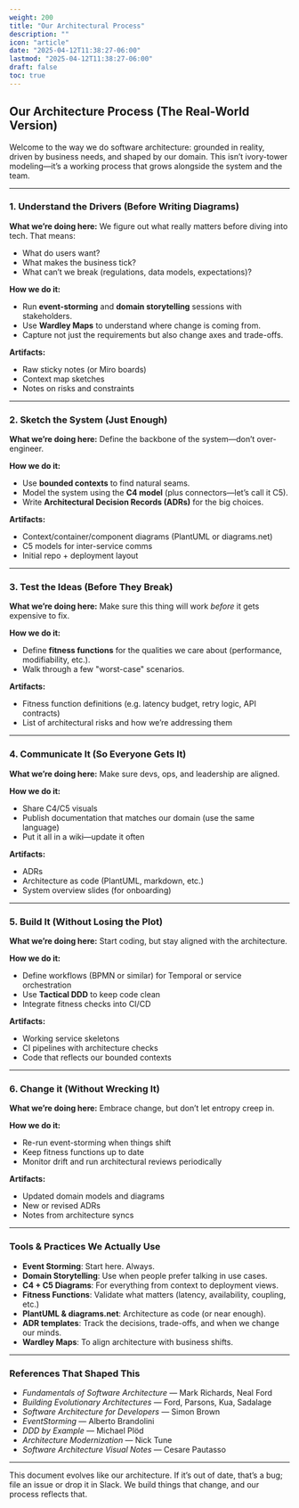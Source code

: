 ```yaml
---
weight: 200
title: "Our Architectural Process"
description: ""
icon: "article"
date: "2025-04-12T11:38:27-06:00"
lastmod: "2025-04-12T11:38:27-06:00"
draft: false
toc: true
---
```


## Our Architecture Process (The Real-World Version)

Welcome to the way we do software architecture: grounded in reality, driven by business needs, and shaped by our domain. This isn’t ivory-tower modeling—it’s a working process that grows alongside the system and the team.

---

### 1. Understand the Drivers (Before Writing Diagrams)

**What we’re doing here:** We figure out what really matters before diving into tech. That means:

- What do users want?
- What makes the business tick?
- What can’t we break (regulations, data models, expectations)?

**How we do it:**

- Run **event-storming** and **domain storytelling** sessions with stakeholders.
- Use **Wardley Maps** to understand where change is coming from.
- Capture not just the requirements but also change axes and trade-offs.

**Artifacts:**

- Raw sticky notes (or Miro boards)
- Context map sketches
- Notes on risks and constraints

---

### 2. Sketch the System (Just Enough)

**What we’re doing here:** Define the backbone of the system—don’t over-engineer.

**How we do it:**

- Use **bounded contexts** to find natural seams.
- Model the system using the **C4 model** (plus connectors—let’s call it C5).
- Write **Architectural Decision Records (ADRs)** for the big choices.

**Artifacts:**

- Context/container/component diagrams (PlantUML or diagrams.net)
- C5 models for inter-service comms
- Initial repo + deployment layout

---

### 3. Test the Ideas (Before They Break)

**What we’re doing here:** Make sure this thing will work *before* it gets expensive to fix.

**How we do it:**

- Define **fitness functions** for the qualities we care about (performance, modifiability, etc.).
- Walk through a few "worst-case" scenarios.

**Artifacts:**

- Fitness function definitions (e.g. latency budget, retry logic, API contracts)
- List of architectural risks and how we’re addressing them

---

### 4. Communicate It (So Everyone Gets It)

**What we’re doing here:** Make sure devs, ops, and leadership are aligned.

**How we do it:**

- Share C4/C5 visuals
- Publish documentation that matches our domain (use the same language)
- Put it all in a wiki—update it often

**Artifacts:**

- ADRs
- Architecture as code (PlantUML, markdown, etc.)
- System overview slides (for onboarding)

---

### 5. Build It (Without Losing the Plot)

**What we’re doing here:** Start coding, but stay aligned with the architecture.

**How we do it:**

- Define workflows (BPMN or similar) for Temporal or service orchestration
- Use **Tactical DDD** to keep code clean
- Integrate fitness checks into CI/CD

**Artifacts:**

- Working service skeletons
- CI pipelines with architecture checks
- Code that reflects our bounded contexts

---

### 6. Change it (Without Wrecking It)

**What we’re doing here:** Embrace change, but don’t let entropy creep in.

**How we do it:**

- Re-run event-storming when things shift
- Keep fitness functions up to date
- Monitor drift and run architectural reviews periodically

**Artifacts:**

- Updated domain models and diagrams
- New or revised ADRs
- Notes from architecture syncs

---

### Tools & Practices We Actually Use

- **Event Storming**: Start here. Always.
- **Domain Storytelling**: Use when people prefer talking in use cases.
- **C4 + C5 Diagrams**: For everything from context to deployment views.
- **Fitness Functions**: Validate what matters (latency, availability, coupling, etc.)
- **PlantUML & diagrams.net**: Architecture as code (or near enough).
- **ADR templates**: Track the decisions, trade-offs, and when we change our minds.
- **Wardley Maps**: To align architecture with business shifts.

---

### References That Shaped This

- *Fundamentals of Software Architecture* — Mark Richards, Neal Ford  
- *Building Evolutionary Architectures* — Ford, Parsons, Kua, Sadalage  
- *Software Architecture for Developers* — Simon Brown  
- *EventStorming* — Alberto Brandolini  
- *DDD by Example* — Michael Plöd  
- *Architecture Modernization* — Nick Tune  
- *Software Architecture Visual Notes* — Cesare Pautasso  

---

This document evolves like our architecture. If it’s out of date, that’s a bug; file an issue or drop it in Slack. We build things that change, and our process reflects that.

